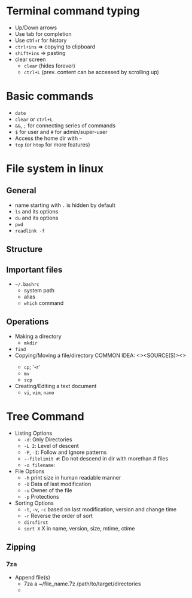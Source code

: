 # Terminal command typing

+ Up/Down arrows
+ Use tab for completion
+ Use ctrl+r for history
+ `ctrl+ins` => copying to clipboard
+ `shift+ins` => pasting
+ clear screen
  + `clear` (hides forever)
  + `ctrl+L` (prev. content can be accessed by scrolling up)

# Basic commands

+ `date`
+ `clear` or `ctrl+L`
+ `&&`, `;` for connecting series of commands
+ `$` for user and `#` for admin/super-user
+ Access the home dir with `~`
+ `top` (or `htop` for more features)

# File system in linux

## General

+ name starting with `.` is hidden by default
+ `ls` and its options
+ `du` and its options
+ `pwd`
+ `readlink -f`

## Structure

## Important files

+ `~/.bashrc`
  + system path
  + alias
  + `which` command

## Operations

+ Making a directory
  + `mkdir`
+ `find`
+ Copying/Moving a file/directory
    COMMON IDEA: <command><><SOURCE(S)><><DESTINATION>    
  + `cp`; '-r'
  + `mv`
  + `scp`
+ Creating/Editing a text document
  + `vi`, `vim`, `nano`

# Tree Command

+ Listing Options
  + `-d`: Only Directories
  + `-L 2`: Level of descent
  + `-P`, `-I`: Follow and Ignore patterns
  + `--filelimit #`: Do not descend in dir with morethan # files
  + `-o filename`: 
+ File Options
  + `-h` print size in human readable manner
  + `-D` Data of last modification
  + `-u` Owner of the file
  + `-p` Protections
+ Sorting Options
  + `-t`, `-v`, `-c` based on last modification, version and change time
  + `-r` Reverse the order of sort
  + `dirsfirst`
  + `sort X` X in name, version, size, mtime, ctime


## Zipping
### 7za
+ Append file(s)
  + 7za a ~/file_name.7z /path/to/target/directories
  + 